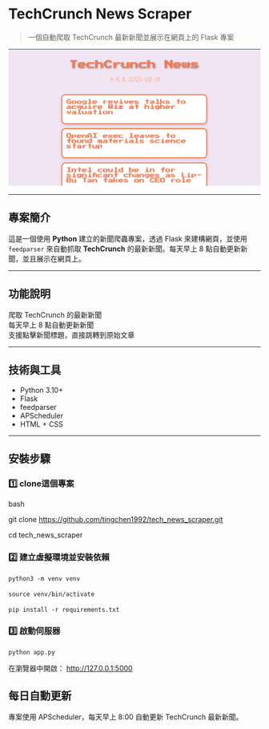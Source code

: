 #  TechCrunch News Scraper  
> 一個自動爬取 TechCrunch 最新新聞並展示在網頁上的 Flask 專案  

![Screenshot](./screenshots/homepage.png)  

---

## 專案簡介  
這是一個使用 **Python** 建立的新聞爬蟲專案，透過 Flask 來建構網頁，並使用 `feedparser` 來自動抓取 **TechCrunch** 的最新新聞。每天早上 8 點自動更新新聞，並且展示在網頁上。  

---

## 功能說明  
爬取 TechCrunch 的最新新聞  
每天早上 8 點自動更新新聞  
支援點擊新聞標題，直接跳轉到原始文章   

---

## 技術與工具  
- Python 3.10+  
- Flask  
- feedparser  
- APScheduler  
- HTML + CSS  

---

## 安裝步驟  

### 1️⃣ clone這個專案  
bash  

git clone https://github.com/tingchen1992/tech_news_scraper.git  

cd tech_news_scraper

### 2️⃣ 建立虛擬環境並安裝依賴 
`python3 -m venv venv`  

`source venv/bin/activate  `  

`pip install -r requirements.txt`

### 3️⃣ 啟動伺服器
`python app.py`

在瀏覽器中開啟：
http://127.0.0.1:5000

## 每日自動更新
專案使用 APScheduler，每天早上 8:00 自動更新 TechCrunch 最新新聞。

